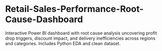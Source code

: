 # Retail-Sales-Performance-Root-Cause-Dashboard
Interactive Power BI dashboard with root cause analysis uncovering profit drop triggers, discount impact, and delivery inefficiencies across regions and categories. Includes Python EDA and clean dataset.
